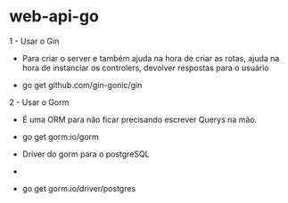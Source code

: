 # web-api-go


1 - Usar o Gin

- Para criar o server e também ajuda na hora de criar as rotas, ajuda na hora de instanciar os controlers, devolver respostas para o usuário

- go get github.com/gin-gonic/gin


2 - Usar o Gorm

- É uma ORM para não ficar precisando escrever Querys na mão.

- go get gorm.io/gorm


- Driver do gorm para o postgreSQL
- 
- go get gorm.io/driver/postgres
